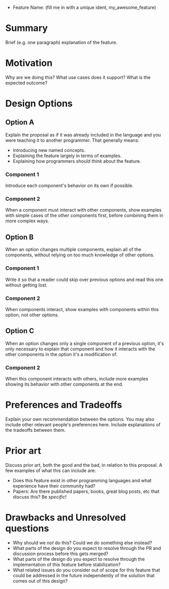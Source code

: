 - Feature Name: (fill me in with a unique ident, my_awesome_feature)

# Summary

Brief (e.g. one paragraph) explanation of the feature.

# Motivation

Why are we doing this?
What use cases does it support?
What is the expected outcome?

# Design Options

## Option A

Explain the proposal as if it was already included in the
language and you were teaching it to another programmer.
That generally means:

- Introducing new named concepts.
- Explaining the feature largely in terms of examples.
- Explaining how programmers should *think* about the feature.

### Component 1

Introduce each component's behavior on its own if possible.

### Component 2

When a component must interact with other components, show
examples with simple cases of the other components first,
before combining them in more complex ways.

## Option B

When an option changes multiple components, explain all of
the components, without relying on too much knowledge of
other options.

### Component 1

Write it so that a reader could skip over previous options
and read this one without getting lost.

### Component 2

When components interact, show examples with components
within this option, not other options.

## Option C

When an option changes only a single component of a
previous option, it's only necessary to explain that
component and how it interacts with the other components in
the option it's a modification of.

### Component 2

When this component interacts with others, include more
examples showing its behavior with other components at the
end.

# Preferences and Tradeoffs

Explain your own recommendation between the options.
You may also include other relevant people's preferences here.
Include explanations of the tradeoffs between them.

# Prior art

Discuss prior art, both the good and the bad, in relation to this proposal.
A few examples of what this can include are:

- Does this feature exist in other programming languages and what experience have their community had?
- Papers: Are there published papers, books, great blog posts, etc that discuss this? Be _specific_!


# Drawbacks and Unresolved questions

- Why should we *not* do this? Could we do something else instead?
- What parts of the design do you expect to resolve through the PR and discussion process before this gets merged?
- What parts of the design do you expect to resolve through the implementation of this feature before stabilization?
- What related issues do you consider out of scope for this feature that could be addressed in the future independently of the solution that comes out of this design?
